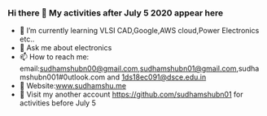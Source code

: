 ### Hi there 👋 My activities after July 5 2020 appear here
- 🌱 I’m currently learning VLSI CAD,Google,AWS cloud,Power Electronics etc..
- 💬 Ask me about electronics
- 📫 How to reach me: email:sudhamshubn00@gmail.com,sudhamshubn01@gmail.com,sudhamshubn001#0utlook.com and 1ds18ec091@dsce.edu.in<br>
- 👋 Website:www.sudhamshu.me <Get your daily dose of technology now at sudhamshu.me>
- 🌱 Visit my another account https://github.com/sudhamshubn01 for activities before July 5
